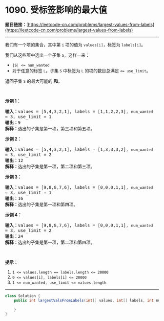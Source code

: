 # 1090. 受标签影响的最大值

**题目链接：**[https://leetcode-cn.com/problems/largest-values-from-labels](https://leetcode-cn.com/problems/largest-values-from-labels)

---

<div class="content__1Y2H">
 <div class="notranslate">
  <p>我们有一个项的集合，其中第&nbsp;<code>i</code>&nbsp;项的值为&nbsp;<code>values[i]</code>，标签为&nbsp;<code>labels[i]</code>。</p> 
  <p>我们从这些项中选出一个子集&nbsp;<code>S</code>，这样一来：</p> 
  <ul> 
   <li><code>|S| &lt;= num_wanted</code></li> 
   <li>对于任意的标签 <code>L</code>，子集 <code>S</code> 中标签为 <code>L</code>&nbsp;的项的数目总满足&nbsp;<code>&lt;= use_limit</code>。</li> 
  </ul> 
  <p>返回子集&nbsp;<code>S</code>&nbsp;的最大可能的&nbsp;<strong>和</strong>。</p> 
  <p>&nbsp;</p> 
  <p><strong>示例 1：</strong></p> 
  <pre class="language-text"><strong>输入：</strong>values = [5,4,3,2,1], labels = [1,1,2,2,3], <code>num_wanted </code>= 3, use_limit = 1
<strong>输出：</strong>9
<strong>解释：</strong>选出的子集是第一项，第三项和第五项。
</pre> 
  <p><strong>示例 2：</strong></p> 
  <pre class="language-text"><strong>输入：</strong>values = [5,4,3,2,1], labels = [1,3,3,3,2], <code>num_wanted </code>= 3, use_limit = 2
<strong>输出：</strong>12
<strong>解释：</strong>选出的子集是第一项，第二项和第三项。
</pre> 
  <p><strong>示例 3：</strong></p> 
  <pre class="language-text"><strong>输入：</strong>values = [9,8,8,7,6], labels = [0,0,0,1,1], <code>num_wanted </code>= 3, use_limit = 1
<strong>输出：</strong>16
<strong>解释：</strong>选出的子集是第一项和第四项。
</pre> 
  <p><strong>示例 4：</strong></p> 
  <pre class="language-text"><strong>输入：</strong>values = [9,8,8,7,6], labels = [0,0,0,1,1], <code>num_wanted </code>= 3, use_limit = 2
<strong>输出：</strong>24
<strong>解释：</strong>选出的子集是第一项，第二项和第四项。
</pre> 
  <p>&nbsp;</p> 
  <p><strong>提示：</strong></p> 
  <ol> 
   <li><code>1 &lt;= values.length == labels.length &lt;= 20000</code></li> 
   <li><code>0 &lt;= values[i], labels[i]&nbsp;&lt;= 20000</code></li> 
   <li><code>1 &lt;= num_wanted, use_limit&nbsp;&lt;= values.length</code></li> 
  </ol> 
 </div>
</div>

---

```java
class Solution {
    public int largestValsFromLabels(int[] values, int[] labels, int num_wanted, int use_limit) {
        
    }
}
```